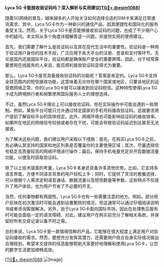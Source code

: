 **Lyca 5G 卡能接收验证码吗？深入解析与实用建议[[TG💪+ @esim1088](https://t.me/s/esim1088)]**

随着5G网络的普及，越来越多的人开始关注如何选择合适的SIM卡来满足日常通讯需求。其中，Lyca 5G卡作为一种新兴的通信产品，因其便捷性和国际化的服务备受关注。然而，关于Lyca 5G卡是否能够接收验证码的问题，也成了不少用户心中的疑问。本文将从多个角度详细解答这一问题，并提供实用的使用建议。

首先，我们需要了解什么是验证码以及其在现代生活中的重要性。验证码是一种用于验证用户身份的技术手段，广泛应用于各大平台的注册、登录和支付等环节。无论是国内还是国际平台，验证码都是确保账户安全的重要屏障。因此，对于经常需要使用在线服务的人来说，能否顺利接收验证码显得尤为重要。

那么，Lyca 5G卡是否具备接收验证码的功能呢？答案是肯定的。Lyca 5G卡支持全球范围内的短信接收功能，这意味着无论你在哪个国家或地区，只要该地区的运营商网络正常，你的Lyca 5G卡就可以接收到验证码短信。这种特性使得Lyca 5G卡成为跨境旅行者和频繁使用国际服务人士的理想选择。

不过，虽然Lyca 5G卡理论上可以接收验证码，但在实际操作中可能会遇到一些限制。例如，某些平台可能只允许通过特定国家的手机号码接收验证码，这就要求用户提前了解目标平台的具体规定。此外，网络环境也可能影响验证码的接收效率。如果所在地区的网络信号较弱或者存在干扰，可能会导致验证码延迟到达甚至无法接收。

为了解决这些问题，我们建议用户采取以下措施：首先，在购买Lyca 5G卡之前，务必确认其支持的国家和地区列表是否覆盖你的主要使用区域；其次，尽量选择信号稳定且质量较高的网络环境进行操作；最后，保持手机电量充足并开启数据流量功能，以便及时获取验证码。

除了以上技术层面的考量，Lyca 5G卡本身还具备许多其他优势。比如，它支持多语言界面，方便不同语言背景的用户轻松上手；同时，它提供了灵活的套餐选择，可以根据个人需求定制语音通话、数据流量以及短信数量等参数。这些特点不仅提升了用户体验，也为用户节省了不必要的开支。

当然，任何事物都有两面性。Lyca 5G卡也有一些需要注意的地方。例如，部分用户反映在初次激活时可能会遇到设置繁琐的情况，但这通常可以通过仔细阅读说明书或者咨询客服解决。另外，由于Lyca 5G卡面向国际市场，因此在处理售后服务时可能会面临一定的语言障碍。对此，建议用户在购买前充分了解相关条款，并保留好所有交易记录以备不时之需。

总的来说，Lyca 5G卡是一款值得信赖的产品，它能够在很大程度上满足用户对验证码接收的需求。然而，要想充分发挥其潜力，还需要用户结合自身实际情况做出合理规划。希望本文提供的信息能够帮助大家更好地理解和使用Lyca 5G卡，让您的数字生活更加顺畅高效。

[[TG💪+ @esim1088](https://t.me/s/esim1088) ![Image](https://i.postimg.cc/4NQfJmqS/Snipaste-2025-05-13-00-14-12.png)]